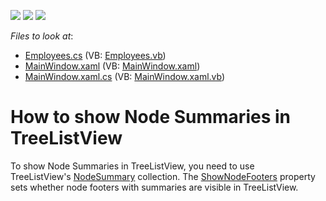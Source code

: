 <!-- default badges list -->
![](https://img.shields.io/endpoint?url=https://codecentral.devexpress.com/api/v1/VersionRange/128657903/21.1.5%2B)
[![](https://img.shields.io/badge/Open_in_DevExpress_Support_Center-FF7200?style=flat-square&logo=DevExpress&logoColor=white)](https://supportcenter.devexpress.com/ticket/details/T506323)
[![](https://img.shields.io/badge/📖_How_to_use_DevExpress_Examples-e9f6fc?style=flat-square)](https://docs.devexpress.com/GeneralInformation/403183)
<!-- default badges end -->
<!-- default file list -->
*Files to look at*:

* [Employees.cs](./CS/TreeList_DataBinding/Employees.cs) (VB: [Employees.vb](./VB/TreeList_DataBinding/Employees.vb))
* [MainWindow.xaml](./CS/TreeList_DataBinding/MainWindow.xaml) (VB: [MainWindow.xaml](./VB/TreeList_DataBinding/MainWindow.xaml))
* [MainWindow.xaml.cs](./CS/TreeList_DataBinding/MainWindow.xaml.cs) (VB: [MainWindow.xaml.vb](./VB/TreeList_DataBinding/MainWindow.xaml.vb))
<!-- default file list end -->
# How to show Node Summaries in TreeListView


To show Node Summaries in TreeListView, you need to use TreeListView's <a href="https://documentation.devexpress.com/WPF/DevExpressXpfGridTreeListView_NodeSummarytopic.aspx">NodeSummary</a> collection. The <a href="https://documentation.devexpress.com/WPF/DevExpressXpfGridTreeListView_ShowNodeFooterstopic.aspx">ShowNodeFooters</a> property sets whether node footers with summaries are visible in TreeListView.

<br/>


